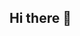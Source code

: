 ## Hi there 👋

<!--
**4nf3Ru/4nf3Ru** is a ✨ _special_ ✨ repository because its `README.md` (this file) appears on your GitHub profile.

Here are some ideas to get you started:

- 🌱 I’m currently learning Java, Python, Dart and Flutter 
-->

